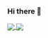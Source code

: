 ### Hi there 👋

<!--
**rajatverma311201/rajatverma311201** is a ✨ _special_ ✨ repository because its `README.md` (this file) appears on your GitHub profile.

Here are some ideas to get you started:

- 🔭 I’m currently working on ...
- 🌱 I’m currently learning ...
- 👯 I’m looking to collaborate on ...
- 🤔 I’m looking for help with ...
- 💬 Ask me about ...
- 📫 How to reach me: ...
- 😄 Pronouns: ...
- ⚡ Fun fact: ...
-->


<a href="https://github.com/rajatverma311201/rajatverma311201">
  <img align="center" src="https://github-readme-stats.vercel.app/api?username=rajatverma311201&count_private=true&show_icons=true&hide=stars" />
</a>
<a href="https://github.com/rajatverma311201/rajatverma311201">
  <img align="center" src="https://github-readme-stats.vercel.app/api/top-langs/?username=rajatverma311201&hide=shell,ruby,html,ejs,procfile" />
</a>
